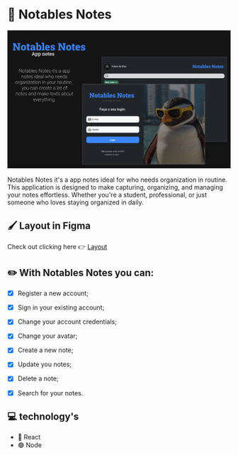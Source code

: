 # 📝 Notables Notes

![Notables_Notes_Wallpaper](./web/src/assets/wallpaper.png)

Notables Notes it's a app notes ideal for who needs organization in routine. This  application is designed to make capturing, organizing, and managing your notes effortless. Whether you're a student, professional, or just someone who loves staying organized in daily.

## 🖌️ Layout in Figma

Check out clicking here 👉 [Layout](https://www.figma.com/design/Jbk6mOnbYDXjajuKbJ1N2W/Notables-Notes?m=auto&t=gKmYdJIhKI7T6zch-6)


## ✏️ With Notables Notes you can:

- [x] Register a new account;
- [x] Sign in your existing account;
- [x] Change your account credentials;
- [x] Change your avatar;

- [x] Create a new note;
- [x] Update you notes;
- [x] Delete a note;
- [x] Search for your notes.

## 💻 technology's

- 🔵 React
- 🟢 Node